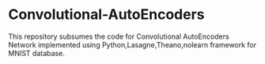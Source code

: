 # Convolutional-AutoEncoders
This repository subsumes the code for Convolutional AutoEncoders Network implemented using Python,Lasagne,Theano,nolearn framework for MNIST database.
